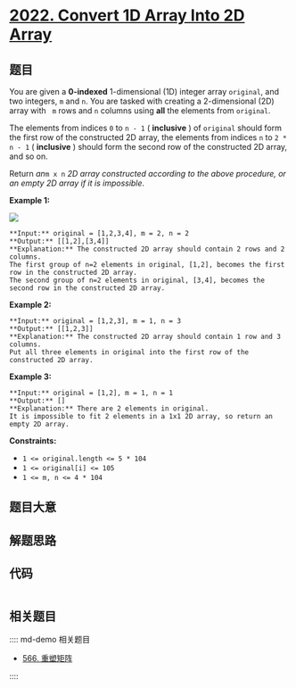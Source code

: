 # [2022. Convert 1D Array Into 2D Array](https://leetcode.com/problems/convert-1d-array-into-2d-array)

## 题目

You are given a **0-indexed** 1-dimensional (1D) integer array `original`, and
two integers, `m` and `n`. You are tasked with creating a 2-dimensional (2D)
array with ` m` rows and `n` columns using **all** the elements from
`original`.

The elements from indices `0` to `n - 1` ( **inclusive** ) of `original`
should form the first row of the constructed 2D array, the elements from
indices `n` to `2 * n - 1` ( **inclusive** ) should form the second row of the
constructed 2D array, and so on.

Return _an_`m x n` _2D array constructed according to the above procedure, or
an empty 2D array if it is impossible_.



**Example 1:**

![](https://assets.leetcode.com/uploads/2021/08/26/image-20210826114243-1.png)

    
    
    **Input:** original = [1,2,3,4], m = 2, n = 2
    **Output:** [[1,2],[3,4]]
    **Explanation:** The constructed 2D array should contain 2 rows and 2 columns.
    The first group of n=2 elements in original, [1,2], becomes the first row in the constructed 2D array.
    The second group of n=2 elements in original, [3,4], becomes the second row in the constructed 2D array.
    

**Example 2:**

    
    
    **Input:** original = [1,2,3], m = 1, n = 3
    **Output:** [[1,2,3]]
    **Explanation:** The constructed 2D array should contain 1 row and 3 columns.
    Put all three elements in original into the first row of the constructed 2D array.
    

**Example 3:**

    
    
    **Input:** original = [1,2], m = 1, n = 1
    **Output:** []
    **Explanation:** There are 2 elements in original.
    It is impossible to fit 2 elements in a 1x1 2D array, so return an empty 2D array.
    



**Constraints:**

  * `1 <= original.length <= 5 * 104`
  * `1 <= original[i] <= 105`
  * `1 <= m, n <= 4 * 104`


## 题目大意

## 解题思路

## 代码

```javascript

```

## 相关题目

:::: md-demo 相关题目
- [566. 重塑矩阵](https://leetcode.com/problems/reshape-the-matrix)

::::
